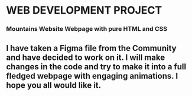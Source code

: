 <body>
<h1> WEB DEVELOPMENT PROJECT
  <h3> Mountains Website Webpage with pure HTML and CSS </h3>
<p style("text-align: center")><h2><b>I have taken a Figma file from the Community and have decided to work on it. I will make changes in the code and try to make it into a full fledged webpage with engaging animations. I hope you all would like it.</b></h2>
</p>
